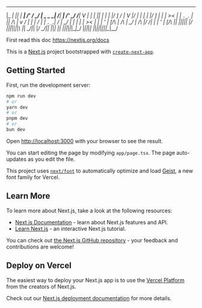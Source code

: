 
 _____ _  _ ___    __ _____ __  ___ _____    __  ___    __   __  __ __ ___ _____ _  _ _ __  _  __    __  __ __  __  ___ _ __  _  __  
|_   _| || | __| /' _/_   _/  \| _ \_   _|  /__\| __| /' _/ /__\|  V  | __|_   _| || | |  \| |/ _]  /  \|  V  |/  \|_  | |  \| |/ _] 
  | | | >< | _|  `._`. | || /\ | v / | |   | \/ | _|  `._`.| \/ | \_/ | _|  | | | >< | | | ' | [/\ | /\ | \_/ | /\ |/ /| | | ' | [/\ 
  |_| |_||_|___| |___/ |_||_||_|_|_\ |_|    \__/|_|   |___/ \__/|_| |_|___| |_| |_||_|_|_|\__|\__/ |_||_|_| |_|_||_|___|_|_|\__|\__/ 

First read this doc
https://nextjs.org/docs

This is a [Next.js](https://nextjs.org) project bootstrapped with [`create-next-app`](https://nextjs.org/docs/app/api-reference/cli/create-next-app).

## Getting Started

First, run the development server:

```bash
npm run dev
# or
yarn dev
# or
pnpm dev
# or
bun dev
```

Open [http://localhost:3000](http://localhost:3000) with your browser to see the result.

You can start editing the page by modifying `app/page.tsx`. The page auto-updates as you edit the file.

This project uses [`next/font`](https://nextjs.org/docs/app/building-your-application/optimizing/fonts) to automatically optimize and load [Geist](https://vercel.com/font), a new font family for Vercel.

## Learn More

To learn more about Next.js, take a look at the following resources:

- [Next.js Documentation](https://nextjs.org/docs) - learn about Next.js features and API.
- [Learn Next.js](https://nextjs.org/learn) - an interactive Next.js tutorial.

You can check out [the Next.js GitHub repository](https://github.com/vercel/next.js) - your feedback and contributions are welcome!

## Deploy on Vercel

The easiest way to deploy your Next.js app is to use the [Vercel Platform](https://vercel.com/new?utm_medium=default-template&filter=next.js&utm_source=create-next-app&utm_campaign=create-next-app-readme) from the creators of Next.js.

Check out our [Next.js deployment documentation](https://nextjs.org/docs/app/building-your-application/deploying) for more details.
